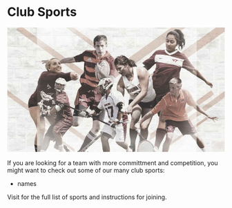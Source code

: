 # Club Sports

![Club sports collage](img-clubsports.jpg) 

If you are looking for a team with more committment and competition, you might want to check out some of our many club sports:

* names

Visit []() for the full list of sports and instructions for joining.
